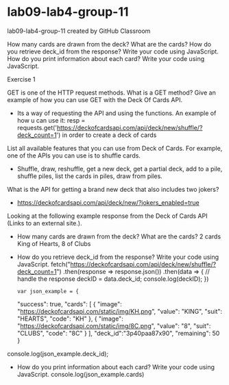 # lab09-lab4-group-11
lab09-lab4-group-11 created by GitHub Classroom

How many cards are drawn from the deck? What are the cards? 
How do you retrieve deck_id from the response? Write your code using JavaScript.
How do you print information about each card? Write your code using JavaScript.


Exercise 1

GET is one of the HTTP request methods. What is a GET method? Give an example of how you can use GET with the Deck Of Cards API.
* Its a way of requesting the API and using the functions. An example of how u can use it:  resp = requests.get('https://deckofcardsapi.com/api/deck/new/shuffle/?deck_count=1') in order to create a deck of cards

List all available features that you can use from Deck of Cards. For example, one of the APIs you can use is to shuffle cards.
* Shuffle, draw, reshuffle, get a new deck, get a partial deck, add to a pile, shuffle piles, list the cards in piles, draw from piles.

What is the API for getting a brand new deck that also includes two jokers?
* https://deckofcardsapi.com/api/deck/new/?jokers_enabled=true

Looking at the following example response from the Deck of Cards API (Links to an external site.).

* How many cards are drawn from the deck? What are the cards? 2 cards King of Hearts, 8 of Clubs

* How do you retrieve deck_id from the response? Write your code using JavaScript. 
  fetch("https://deckofcardsapi.com/api/deck/new/shuffle/?deck_count=1")
      .then(response => response.json())
      .then(data => {
          // handle the response
          deckID = data.deck_id;
          console.log(deckID);
      })
      
      var json_example = {
    "success": true,
    "cards": [
        {
            "image": "https://deckofcardsapi.com/static/img/KH.png",
            "value": "KING",
            "suit": "HEARTS",
            "code": "KH"
        },
        {
            "image": "https://deckofcardsapi.com/static/img/8C.png",
            "value": "8",
            "suit": "CLUBS",
            "code": "8C"
        }
    ],
    "deck_id":"3p40paa87x90",
    "remaining": 50
}

console.log(json_example.deck_id);

* How do you print information about each card? Write your code using JavaScript.
console.log(json_example.cards)
    
   
